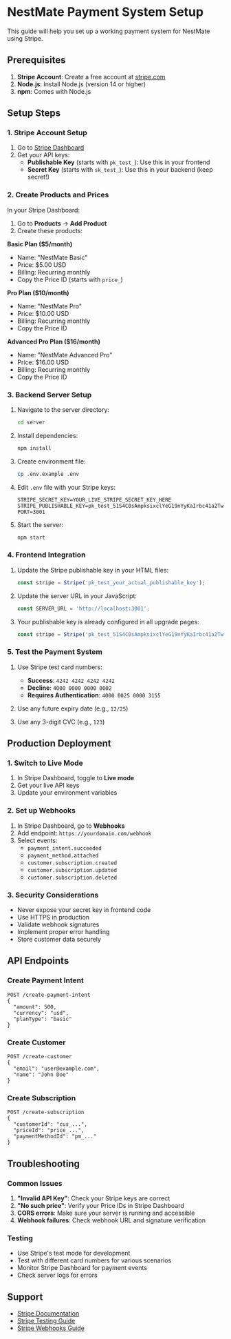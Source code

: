 # NestMate Payment System Setup

This guide will help you set up a working payment system for NestMate using Stripe.

## Prerequisites

1. **Stripe Account**: Create a free account at [stripe.com](https://stripe.com)
2. **Node.js**: Install Node.js (version 14 or higher)
3. **npm**: Comes with Node.js

## Setup Steps

### 1. Stripe Account Setup

1. Go to [Stripe Dashboard](https://dashboard.stripe.com)
2. Get your API keys:
   - **Publishable Key** (starts with `pk_test_`): Use this in your frontend
   - **Secret Key** (starts with `sk_test_`): Use this in your backend (keep secret!)

### 2. Create Products and Prices

In your Stripe Dashboard:

1. Go to **Products** → **Add Product**
2. Create these products:

**Basic Plan ($5/month)**
- Name: "NestMate Basic"
- Price: $5.00 USD
- Billing: Recurring monthly
- Copy the Price ID (starts with `price_`)

**Pro Plan ($10/month)**
- Name: "NestMate Pro"
- Price: $10.00 USD
- Billing: Recurring monthly
- Copy the Price ID

**Advanced Pro Plan ($16/month)**
- Name: "NestMate Advanced Pro"
- Price: $16.00 USD
- Billing: Recurring monthly
- Copy the Price ID

### 3. Backend Server Setup

1. Navigate to the server directory:
   ```bash
   cd server
   ```

2. Install dependencies:
   ```bash
   npm install
   ```

3. Create environment file:
   ```bash
   cp .env.example .env
   ```

4. Edit `.env` file with your Stripe keys:
   ```
   STRIPE_SECRET_KEY=YOUR_LIVE_STRIPE_SECRET_KEY_HERE
   STRIPE_PUBLISHABLE_KEY=pk_test_51S4C0sAmpksixclYeG19nYyKaIrbc41a2Twtw8uNCPTEFO9BLQl6BRN6V9HxLNyCZZrMdPIy9wzk5xOGfd943BNM00Z3gp2GuY
   PORT=3001
   ```

5. Start the server:
   ```bash
   npm start
   ```

### 4. Frontend Integration

1. Update the Stripe publishable key in your HTML files:
   ```javascript
   const stripe = Stripe('pk_test_your_actual_publishable_key');
   ```

2. Update the server URL in your JavaScript:
   ```javascript
   const SERVER_URL = 'http://localhost:3001';
   ```

3. Your publishable key is already configured in all upgrade pages:
   ```javascript
   const stripe = Stripe('pk_test_51S4C0sAmpksixclYeG19nYyKaIrbc41a2Twtw8uNCPTEFO9BLQl6BRN6V9HxLNyCZZrMdPIy9wzk5xOGfd943BNM00Z3gp2GuY');
   ```

### 5. Test the Payment System

1. Use Stripe test card numbers:
   - **Success**: `4242 4242 4242 4242`
   - **Decline**: `4000 0000 0000 0002`
   - **Requires Authentication**: `4000 0025 0000 3155`

2. Use any future expiry date (e.g., `12/25`)
3. Use any 3-digit CVC (e.g., `123`)

## Production Deployment

### 1. Switch to Live Mode

1. In Stripe Dashboard, toggle to **Live mode**
2. Get your live API keys
3. Update your environment variables

### 2. Set up Webhooks

1. In Stripe Dashboard, go to **Webhooks**
2. Add endpoint: `https://yourdomain.com/webhook`
3. Select events:
   - `payment_intent.succeeded`
   - `payment_method.attached`
   - `customer.subscription.created`
   - `customer.subscription.updated`
   - `customer.subscription.deleted`

### 3. Security Considerations

- Never expose your secret key in frontend code
- Use HTTPS in production
- Validate webhook signatures
- Implement proper error handling
- Store customer data securely

## API Endpoints

### Create Payment Intent
```
POST /create-payment-intent
{
  "amount": 500,
  "currency": "usd",
  "planType": "basic"
}
```

### Create Customer
```
POST /create-customer
{
  "email": "user@example.com",
  "name": "John Doe"
}
```

### Create Subscription
```
POST /create-subscription
{
  "customerId": "cus_...",
  "priceId": "price_...",
  "paymentMethodId": "pm_..."
}
```

## Troubleshooting

### Common Issues

1. **"Invalid API Key"**: Check your Stripe keys are correct
2. **"No such price"**: Verify your Price IDs in Stripe Dashboard
3. **CORS errors**: Make sure your server is running and accessible
4. **Webhook failures**: Check webhook URL and signature verification

### Testing

- Use Stripe's test mode for development
- Test with different card numbers for various scenarios
- Monitor Stripe Dashboard for payment events
- Check server logs for errors

## Support

- [Stripe Documentation](https://stripe.com/docs)
- [Stripe Testing Guide](https://stripe.com/docs/testing)
- [Stripe Webhooks Guide](https://stripe.com/docs/webhooks)
